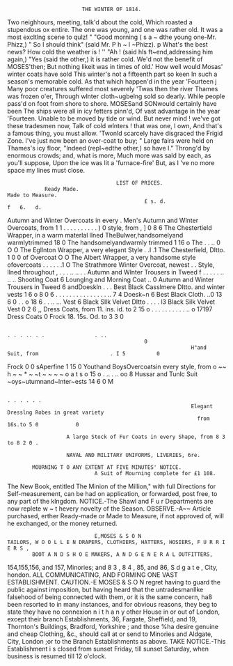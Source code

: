                             THE WINTER OF 1814.

Two neighhours, meeting, talk'd about the cold,                 Which roasted a stupendous ox entire.
The one was young, and one was rather old.                      It was a most excltlng scene to qulz! "
"Good morning ( s a ~ dthe young one-Mr. Phizz,)                " So I should think" (sald Mr. P h ~ l ~Phizz).
                                                                                                         p
What's the best news? How cold the weather is ! ''              "Ah ! (said hls ft~end,addressing him again,)
"Yes (said the other,) it is rather cold.                       We'd not the benefit of MOSES'then;
But nothing likeit was in times of old.'                        How well would Mosas' winter coats have sold
This winter's not a fifteenth part so keen                      In such a season's memorable cold.
As that which happen'd in the year 'Fourteen j                  Many poor creatures suffered most severely
'Twas then the river Thames was frozen o'er,                    Through wlnter cloth~ugbelng sold so dearly.
While people pass'd on foot from shore to shore.                MOSESand SONwould certainly have been
The ships were all in icy fetters pinn'd,                       Of vast advantage in the year 'Fourteen.
Unable to be moved by tide or wind.                             But never mind ! we've got these tradesmen now,
Talk of cold wlnters ! that was one, I own,                     And that's a famous thing, you must allow.
'Twonld scarcely have disgraced the Frigid Zone.                I've just now been an over-coat to buy; "
Large fairs were held on Thames's icy floor,                    "Indeed (repl~edthe other,) so have I."
Throng'd by enormous crowds; and, what is more,                 Much more was sald by each, as you'll suppose,
Upon the ice was lit a 'furnace-fire'                           But, as I 've no more space my lines must close.



                                       LIST OF PRICES.
                Ready Made.                                                  Made to Measure.
                                                £ s. d.                                                           f   6.   d.
Autumn and Winter Overcoats in every                                                            .
                                                               Men's Autumn and Wlnter Overcoats, from         1 1
             . . . . .                                                               . . . . . )
                                                                                                                           0
  style, from                           , ]     0 8 6          The Chestertield Wrapper, in a warm
                                                                materlal llned
TheBulwer,handsomelyand warmlytrimmed               18 0       The          handsomelyandwarmly trimmed 1 16               o
The
                            .      .       ..   0
                                                O          O   The Egllnton Wrapper, a very elegant Style
                                                                                 .                        .I
                                                                                                         .1
The Chesterfield, Dltto.                        1 0        0    of Overcoat                                       O        O
The Albert Wrapper, a very handsome style
  ofovercoats . . . . . .1                                 O
                                                               The Strathmore Winter Overcoat, newest
                                                                                      . .
                                                                 Style, llned throughout
                                                                                                                           ,
           . . . .. .. . .                                     Autumn and Wlnter Trousers in Tweed f
                                                                              . . . . . ..              .. ..
Shootlng Coat                                                                                                              6
Lounglng and Morning Coat  .. 0
Autumn and Winter Trousers in Tweed                        6
                                                                 andDoeskln
                                                                                   . . .
                                                               Best Black Casslmere Dltto.
                                                                         and winter vests
                                                                                                               1 6
                                                                                                               o 8
                                                                                                                            0
                                                                                                                            6
         .   .  . .  . . .
      . . . . . . . . .. 7
                                                      4
Doesk~n                                                    6   Best Black Cloth.                             ..0 13         6
                                                0
                                                                                   . .                         o 18         6
                                                                             . . .. ...
Vest                                                       6   Black Sllk Velvet Dltto
                   . . . . l3
Black Silk Velvet Vest
                                                0     2
                                                           6     ,, Dress Coats, from          11. ins. id. to 2 15        o
       . . . . . . . . . . .. o 17197
Dress Coats                                                0         Frock                     18. 15s. Od. to 3 3          0

                                                                            . . . .. . .                . ..
                                                0
                                                               H"and       Suit, from                       . I 5          0
Frock                                           0          0   sAperfine                                       1 15         0
Youthand BoysOvercoatsin every style, from                 o        ~~ h  ~ ~ * ~ ~t ~ ~ ~ ~ o a t s           o 15         o
                   . .. . .. oo 8
Hussar and Tunlc Suit
~oys~utumnand~lnter~ests
                                                    14 6
                                                           0
                                                               M

                                                                          . . . . . .
                                                               Elegant Dresslng Robes in great variety
                                                                 from                                 16s.to 5 0            0

                       A large Stock of Fur Coats in every Shape, from 8 3 to 8 2 0 .

                       NAVAL AND MILITARY UNIFORMS, LIVERIES, 6re.

            MOURNING T O ANY EXTENT AT FIVE MINUTES' NOTICE.
                                A Suit of Mourning complete for £1 108.
   The New Book, entitled The Minion of the Million," with full Directions for Self-measurement, can
be had on application, or forwarded, post free, to any part of the klngdom.
  NOTICE.-The Shawl and F u r Departments are now replete w ~ t hevery novelty of the Season.
   OBSERVE.-A~~     Article purchased, erther Ready-made or Made to Measure, if not approved of, will he
exchanged, or the money returned.



                                E,MOSES & S O N
    TAILORS, W O O L L E N DRAPERS, CLOTHIERS, HATTERS, HOSIERS, F U R R I E R S ,
            BOOT A N D S H O E MAKERS, A N D G E N E R A L OUTFITTERS,
154,155,156, and 157, Minories; and 8 3 , 8 4 , 85, and 86, S d g a t e , City, hondon.
                      ALL   COMMUNICATING,      AND       FORMING   ONE VAST   ESTABLISHMENT.
   CAUTION.-E MOSES & S O N regret having to guard the public against imposition, but having heard
that the untradesmanllke falsehood of being connected with them, or it is the same concern, ha8 been
resorted to in many instances, and for obvious reasons, they beg to state they have no connexion n i t h a n y
other House in or out of London, except their branch Establishments, 36, Fargate, Sheffield, and 19,
Thornton's Buildings, Bradford, Yorkshire ; and those %ha desire genuine and cheap Clothing, &c., should
call at or send to Minories and Aldgate, City, London ;or to the Branch Establishments as above.
   TAKE  NOTICE.-This Establishment i s closed from sunset Friday, till sunset Saturday, when business is
resumed till 12 o'clock.
